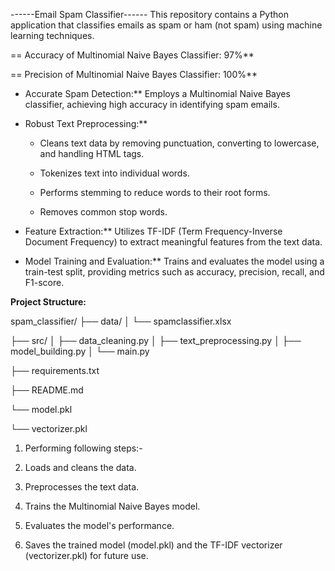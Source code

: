 
------Email Spam Classifier------
This repository contains a Python application that classifies emails as spam or ham (not spam) using machine learning techniques.

== Accuracy of Multinomial Naive Bayes Classifier: 97%**

== Precision of Multinomial Naive Bayes Classifier: 100%** 

* Accurate Spam Detection:** Employs a Multinomial Naive Bayes classifier, achieving high accuracy in identifying spam emails.
  
* Robust Text Preprocessing:**
   
    * Cleans text data by removing punctuation, converting to lowercase, and handling HTML tags.
      
    * Tokenizes text into individual words.
      
    * Performs stemming to reduce words to their root forms.
      
    * Removes common stop words.
      
* Feature Extraction:** Utilizes TF-IDF (Term Frequency-Inverse Document Frequency) to extract meaningful features from the text data.
  
* Model Training and Evaluation:** Trains and evaluates the model using a train-test split, providing metrics such as accuracy, precision, recall, and F1-score.

**Project Structure:**

spam_classifier/
├── data/
│   └── spamclassifier.xlsx

├── src/
│   ├── data_cleaning.py
│   ├── text_preprocessing.py
│   ├── model_building.py
│   └── main.py

├── requirements.txt

├── README.md

└── model.pkl

└── vectorizer.pkl

1. Performing following steps:-

2. Loads and cleans the data.

3. Preprocesses the text data.

4. Trains the Multinomial Naive Bayes model.

5. Evaluates the model's performance.

6. Saves the trained model (model.pkl) and the TF-IDF vectorizer (vectorizer.pkl) for future use.

